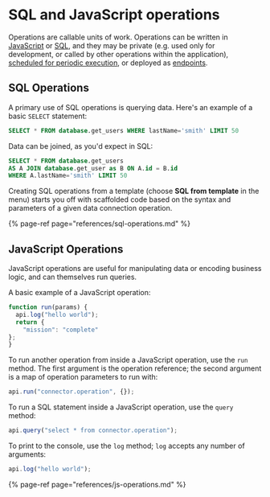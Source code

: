 # SQL and JavaScript operations

Operations are callable units of work. Operations can be written in [JavaScript](/references/js-operations.md) or [SQL](/references/sql-operations.md), and they may be private (e.g. used only for development, or called by other operations within the application), [scheduled for periodic execution](/building/scheduled-tasks.md), or deployed as [endpoints](/building/endpoints.md).

## SQL Operations

A primary use of SQL operations is querying data. Here's an example of a basic `SELECT` statement:

```sql
SELECT * FROM database.get_users WHERE lastName='smith' LIMIT 50
```

Data can be joined, as you'd expect in SQL:

```sql
SELECT * FROM database.get_users
AS A JOIN database.get_user as B ON A.id = B.id
WHERE A.lastName='smith' LIMIT 50
```

Creating SQL operations from a template (choose **SQL from template** in the menu) starts you off with scaffolded code based on the syntax and parameters of a given data connection operation.

{% page-ref page="references/sql-operations.md" %}

## JavaScript Operations

JavaScript operations are useful for manipulating data or encoding business logic, and can themselves run queries.

A basic example of a JavaScript operation:

```javascript
function run(params) {
  api.log("hello world");
  return {
    "mission": "complete"
};
}
```
To run another operation from inside a JavaScript operation, use the `run` method. The first argument is the operation reference; the second argument is a map of operation parameters to run with:

```JavaScript
api.run("connector.operation", {});
```

To run a SQL statement inside a JavaScript operation, use the `query` method:

```JavaScript
api.query("select * from connector.operation");
```

To print to the console, use the `log` method; `log` accepts any number of arguments:

```JavaScript
api.log("hello world");
```

{% page-ref page="references/js-operations.md" %}
